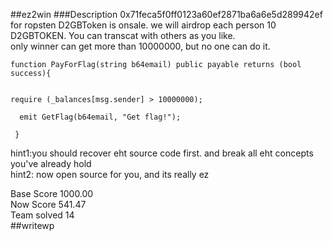 ##ez2win 
###Description 
0x71feca5f0ff0123a60ef2871ba6a6e5d289942ef for ropsten
D2GBToken is onsale. we will airdrop each person 10 D2GBTOKEN. You can transcat with others as you like.  
only winner can get more than 10000000, but no one can do it.

	function PayForFlag(string b64email) public payable returns (bool success){

    
    require (_balances[msg.sender] > 10000000);

      emit GetFlag(b64email, "Get flag!");

 	 }

hint1:you should recover eht source code first. and break all eht concepts you've already hold   
hint2: now open source for you, and its really ez

Base Score 1000.00   
Now Score 541.47   
Team solved 14  
##writewp
